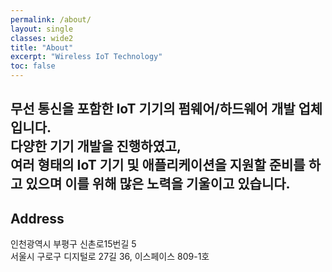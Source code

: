 ```yaml
---
permalink: /about/
layout: single
classes: wide2
title: "About"
excerpt: "Wireless IoT Technology"
toc: false
---
```

무선 통신을 포함한 IoT 기기의 펌웨어/하드웨어 개발 업체입니다.   
다양한 기기 개발을 진행하였고,  
여러 형태의 IoT 기기 및 애플리케이션을 지원할 준비를 하고 있으며 이를 위해 많은 노력을 기울이고 있습니다.  
---
## Address
인천광역시 부평구 신촌로15번길 5  
서울시 구로구 디지털로 27길 36, 이스페이스 809-1호  
